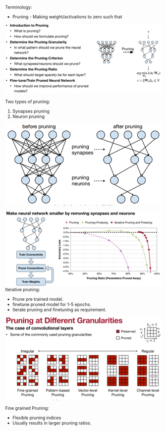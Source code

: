 Terminology:
- Pruning - Making weight/activations to zero such that 

![](attachments/Pasted%20image%2020240704110201.png)

Two types of pruning:
1. Synapses pruning
2. Neuron pruning

![](attachments/Pasted%20image%2020240704105958.png)


![](attachments/Pasted%20image%2020240704110036.png)
Iterative pruning:
- Prune pre trained model.
- finetune pruned model for 1-5 epochs.
- Iterate pruning and finetuning as requirement.

![](attachments/Pasted%20image%2020240704110219.png)

Fine grained Pruning:
- Flexible pruning indices
- Usually results in larger pruning ratios.


